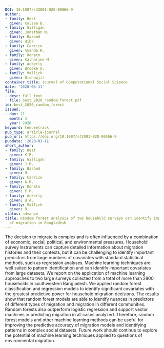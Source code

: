 ```yaml
---
DOI: 10.1007/s42001-020-00066-9
author:
- family: Best
  given: Kelsea B.
- family: Gilligan
  given: Jonathan M.
- family: Baroud
  given: Hiba
- family: Carrico
  given: Amanda R.
- family: Donato
  given: Katharine M.
- family: Ackerly
  given: Brooke A.
- family: Mallick
  given: Bishawjit
container_title: Journal of Computational Social Science
date: '2020-03-11'
file:
- desc: full text
  file: best_2020_random_forest.pdf
id: best_2020_random_forest
issued:
- day: 11
  month: 3
  year: 2020
keyword: tenuretrack
pub_type: article-journal
pub_url: https://doi.org/10.1007/s42001-020-00066-9
pubdate: '2020-03-11'
short_author:
- family: Best
  given: K.B.
- family: Gilligan
  given: J.M.
- family: Baroud
  given: H.
- family: Carrico
  given: A.R.
- family: Donato
  given: K.M.
- family: Ackerly
  given: B.A.
- family: Mallick
  given: B.
status: advance
title: Random forest analysis of two household surveys can identify important predictors
  of migration in Bangladesh
---
```

The decision to migrate is complex and is often influenced by a combination of economic, social, political, and environmental pressures. Household survey instruments can capture detailed information about migration histories and their contexts, but it can be challenging to identify important predictors from large numbers of covariates with standard statistical methods, such as regression analyses. Machine learning techniques are well suited to pattern identification and can identify important covariates from large datasets. We report on the application of machine learning approaches to two large surveys collected from a total of more than 2800 households in southwestern Bangladesh. We applied random forest classification and regression models to identify significant covariates with the greatest predictive power for household migration decisions. The results show that random forest models are able to identify nuances in predictors of different types of migration and migration in different communities. Random forests also outperform logistic regression and support vector machines in predicting migration in all cases analyzed. Therefore, random forest models and other machine learning methods can be useful for improving the predictive accuracy of migration models and identifying patterns in complex social datasets. Future work should continue to explore the potential of machine learning techniques applied to questions of environmental migration.
